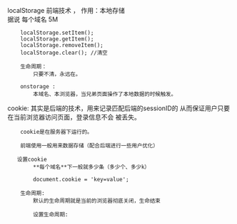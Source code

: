  localStorage 前端技术 ，
        作用：本地存储    
        据说 每个域名 5M

        localStorage.setItem();
        localStorage.getItem();
        localStorage.removeItem();
        localStorage.clear(); //清空

        生命周期：
            只要不清，永远在。

        onstorage :
            本域名、本浏览器，当兄弟页面操作了本地数据的时候触发。
            
            
cookie:
            其实是后端的技术，用来记录匹配后端的sessionID的
            从而保证用户只要在当前浏览器访问页面，登录信息不会
            被丢失。

        cookie是在服务器下运行的。

        前端使用一般用来数据存储（配合后端进行一些用户优化）

       设置cookie
            **每个域名**下一般就多少条（多少个、多少k）

            document.cookie = 'key=value';

        生命周期:
            默认的生命周期就是当前的浏览器彻底关闭，生命结束
        
            设置生命周期:            
            
            
            
            